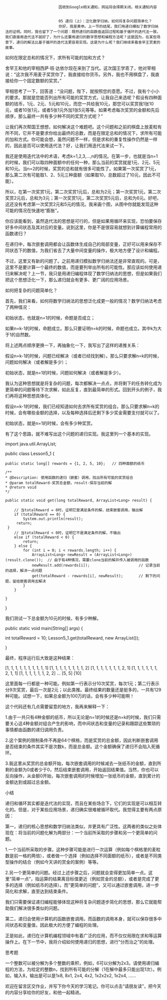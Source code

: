 
                            
                            因收到Google相关通知，网站将会择期关闭。相关通知内容
                            
                            
                            05 递归（上）：泛化数学归纳，如何将复杂问题简单化？
                            你好，我是黄申。上一节的结尾，我们用递归模拟了数学归纳法的证明。同时，我也留下了一个问题：既然递归的函数值返回过程和基于循环的迭代法一致，我们直接用迭代法不就好了，为什么还要用递归的数学思想和编程方法呢？这是因为，在某些场景下，递归的解法比基于循环的迭代法更容易实现。这是为什么呢？我们继续来看舍罕王赏麦的故事。

如何在限定总和的情况下，求所有可能的加和方式？

舍罕王和他的宰相西萨·班·达依尔现在来到了当代。这次国王学乖了，他对宰相说：“这次我不用麦子奖赏你了，我直接给你货币。另外，我也不用棋盘了，我直接给你一个固定数额的奖赏。”

宰相思考了一下，回答道：“没问题，陛下，就按照您的意愿。不过，我有个小小的要求。那就是您能否列出所有可能的奖赏方式，让我自己来选呢？假设有四种面额的钱币，1元、2元、5元和10元，而您一共给我10元，那您可以奖赏我1张10元，或者10张1元，或者5张1元外加1张5元等等。如果考虑每次奖赏的金额和先后顺序，那么最终一共有多少种不同的奖赏方式呢？”

让我们再次帮国王想想，如何解决这个难题吧。这个问题和之前的棋盘上放麦粒有所不同，它并不是要求你给出最终的总数，而是在限定总和的情况下，求所有可能的加和方式。你可能会想，虽然问题不一样，但是求和的重复性操作仍然是一样的，因此是否可以使用迭代法？好，让我们用迭代法来试一下。

我还是使用迭代法中的术语，考虑k=1,2,3,…,n的情况。在第一步，也就是当n=1的时候，我们可以取四种面额中的任何一种，那么当前的奖赏就是1元、2元、5元和10元。当n=2的时候，奖赏的总和就有很多可能性了。如果第一次奖赏了1元，那么第二次有可能取1、2、5元三种面额（如果取10，总数超过了10元，因此不可能）。

所以，在第一次奖赏1元，第二次奖赏1元后，总和为2元；第一次奖赏1元，第二次奖赏2元后，总和为3元；第一次奖赏1元，第二次奖赏5元后，总和为6元。好吧，这还没有考虑第一次奖赏2元和5元的情况。我来画个图，从图中你就能发现这种可能的情况在快速地“膨胀”。



你应该能看到，虽然迭代法的思想是可行的，但是如果用循环来实现，恐怕要保存好多中间状态及其对应的变量。说到这里，你是不是很容易就想到计算编程常用的函数递归？

在递归中，每次嵌套调用都会让函数体生成自己的局部变量，正好可以用来保存不同状态下的数值，为我们省去了大量中间变量的操作，极大地方便了设计和编程。

不过，这里又有新的问题了。之前用递归模拟数学归纳法还是非常直观的。可是，这里不是要计算一个最终的数值，而是要列举出所有的可能性。那应该如何使用递归来解决呢？上一节，我只是用递归编程体现了数学归纳法的思想，但是如果我们把这个思想泛化一下，那么递归就会有更多、更广阔的应用场景。

如何把复杂的问题简单化？

首先，我们来看，如何将数学归纳法的思想泛化成更一般的情况？数学归纳法考虑了两种情况：


初始状态，也就是n=1的时候，命题是否成立；

如果n=k-1的时候，命题成立。那么只要证明n=k的时候，命题也成立。其中k为大于1的自然数。


将上述两点顺序更换一下，再抽象化一下，我写出了这样的递推关系：


假设n=k-1的时候，问题已经解决（或者已经找到解）。那么只要求解n=k的时候，问题如何解决（或者解是多少）；

初始状态，就是n=1的时候，问题如何解决（或者解是多少）。


我认为这种思想就是将复杂的问题，每次都解决一点点，并将剩下的任务转化成为更简单的问题等待下次求解，如此反复，直到最简单的形式。回到开头的例子，我们再将这种思想具体化。


假设n=k-1的时候，我们已经知道如何去求所有奖赏的组合。那么只要求解n=k的时候，会有哪些金额的选择，以及每种选择后还剩下多少奖金需要支付就可以了。

初始状态，就是n=1的时候，会有多少种奖赏。


有了这个思路，就不难写出这个问题的递归实现。我这里列一个基本的实现。

import java.util.ArrayList;

public class Lesson5_1 {
	
	public static long[] rewards = {1, 2, 5, 10};	// 四种面额的纸币
	
	/**
    * @Description:	使用函数的递归（嵌套）调用，找出所有可能的奖赏组合
    * @param totalReward-奖赏总金额，result-保存当前的解
    * @return void
    */
	
    public static void get(long totalReward, ArrayList<Long> result) {
    	
    	// 当totalReward = 0时，证明它是满足条件的解，结束嵌套调用，输出解
    	if (totalReward == 0) {
    		System.out.println(result);
    	 return;
     }
    	// 当totalReward < 0时，证明它不是满足条件的解，不输出
    	else if (totalReward < 0) {
    		return;
    	} else {
    		for (int i = 0; i < rewards.length; i++) {
    			ArrayList<Long> newResult = (ArrayList<Long>)(result.clone());	// 由于有4种情况，需要clone当前的解并传入被调用的函数
    			newResult.add(rewards[i]);						// 记录当前的选择，解决一点问题
    			get(totalReward - rewards[i], newResult);		// 剩下的问题，留给嵌套调用去解决
    		}
    	}
    	
    }

}


我们测试一下总金额为10元的时候，有多少种解。

 public static void main(String[] args) {
  
  int totalReward = 10;
  Lesson5_1.get(totalReward, new ArrayList<Long>());
  
 }


最终，程序运行后大致是这种结果：

[1, 1, 1, 1, 1, 1, 1, 1, 1, 1]
[1, 1, 1, 1, 1, 1, 1, 1, 2]
[1, 1, 1, 1, 1, 1, 1, 2, 1]
[1, 1, 1, 1, 1, 1, 2, 1, 1]
[1, 1, 1, 1, 1, 1, 2, 2]
...
[5, 5]
[10]


这里面每一行都是一种可能。例如第一行表示分10次奖赏，每次1元；第二行表示分9次奖赏，最后一次是2元；以此类推。最终结果的数量还是挺多的，一共有129种可能。试想一下，如果总金额为100万的话，会有多少种可能啊！

这个代码还有几点需要留意的地方，我再来解释一下：

1.由于一共只有4种金额的纸币，所以无论是n=1的时候还是n=k的时候，我们只需要关心这4种金额对组合产生的影响，而中间状态和变量的记录和跟踪这些繁琐的事情都由函数的递归调用负责。

2.这个案例的限制条件不再是64个棋格，而是奖赏的总金额，因此判断嵌套调用是否结束的条件其实不是次数k，而是总金额。这个金额确保了递归不会陷入死循环。

3.我这里从奖赏的总金额开始，每次嵌套调用的时候减去一张纸币的金额，直到所剩的金额为0或者少于0，然后结束嵌套调用，开始返回结果值。当然，你也可以反向操作，从金额0开始，每次嵌套调用的时候增加一张纸币的金额，直到累计的金额达到或超过总金额。

小结

递归和循环其实都是迭代法的实现，而且在某些场合下，它们的实现是可以相互转化的。但是，对于某些应用场景，递归确实很难被循环取代。我觉得主要有两点原因：

第一，递归的核心思想和数学归纳法类似，并更具有广泛性。这两者的类似之处体现在：将当前的问题化解为两部分：一个当前所采取的步骤和另一个更简单的问题。

1.一个当前所采取的步骤。这种步骤可能是进行一次运算（例如每个棋格里的麦粒数是前一格的两倍），或者做一个选择（例如选择不同面额的纸币），或者是不同类型操作的结合（例如今天讲的赏金的案例）等等。

2.另一个更简单的问题。经过上述步骤之后，问题就会变得更加简单一点。这里“简单一点”，指运算的结果离目标值更近（例如赏金的总额），或者是完成了更多的选择（例如纸币的选择）。而“更简单的问题”，又可以通过嵌套调用，进一步简化和求解，直至达到结束条件。

我们只需要保证递归编程能够体现这种将复杂问题逐步简化的思想，那么它就能帮助我们解决很多类似的问题。

第二，递归会使用计算机的函数嵌套调用。而函数的调用本身，就可以保存很多中间状态和变量值，因此极大的方便了编程的处理。

正是如此，递归在计算机编程领域中有着广泛的应用，而不仅仅局限在求和等运算操作上。在下一节中，我将介绍如何使用递归的思想，进行“分而治之”的处理。



思考题

一个整数可以被分解为多个整数的乘积，例如，6可以分解为2x3。请使用递归编程的方法，为给定的整数n，找到所有可能的分解（1在解中最多只能出现1次）。例如，输入8，输出是可以是1x8, 8x1, 2x4, 4x2, 1x2x2x2, 1x2x4, ……

欢迎在留言区交作业，并写下你今天的学习笔记。你可以点击“请朋友读”，把今天的内容分享给你的好友，和他一起精进。

                        
                        
                            
